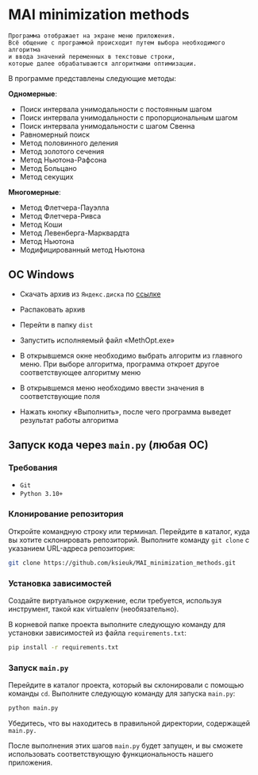 # MAI minimization methods
    Программа отображает на экране меню приложения.
    Всё общение с программой происходит путем выбора необходимого алгоритма 
    и ввода значений переменных в текстовые строки, 
    которые далее обрабатываются алгоритмами оптимизации.

В программе представлены следующие методы:

**Одномерные**:
- Поиск интервала унимодальности с постоянным шагом
- Поиск интервала унимодальности с пропорциональным шагом
- Поиск интервала унимодальности c шагом Свенна
- Равномерный поиск
- Метод половинного деления
- Метод золотого сечения           
- Метод Ньютона-Рафсона            
- Метод Больцано                   
- Метод секущих      

**Многомерные**:
- Метод Флетчера-Пауэлла           
- Метод Флетчера-Ривса             
- Метод Коши                       
- Метод Левенберга-Марквардта      
- Метод Ньютона                    
- Модифицированный метод Ньютона   
                                   
## OC Windows

- Скачать архив из `Яндекс.диска` по [ссылке](https://disk.yandex.ru/d/6orEsTN01VmRJA)
                               
- Распаковать архив

- Перейти в папку `dist`

- Запустить исполняемый файл «MethOpt.exe»

- В открывшемся окне необходимо выбрать алгоритм из главного меню. При выборе алгоритма, программа откроет другое соответствующее алгоритму меню

- В открывшемся меню необходимо ввести значения в соответствующие поля

- Нажать кнопку «Выполнить», после чего программа выведет результат работы алгоритма


## Запуск кода через `main.py` (любая OC)
 
### Требования

- `Git`
- `Python 3.10+`

### Клонирование репозитория

Откройте командную строку или терминал.
Перейдите в каталог, куда вы хотите склонировать репозиторий.
Выполните команду `git clone` с указанием URL-адреса репозитория:

```bash
git clone https://github.com/ksieuk/MAI_minimization_methods.git
```

### Установка зависимостей

Создайте виртуальное окружение, если требуется, используя инструмент,
такой как virtualenv (необязательно).

В корневой папке проекта выполните следующую команду для установки зависимостей 
из файла `requirements.txt`:

```bash
pip install -r requirements.txt
```

### Запуск `main.py`

Перейдите в каталог проекта, который вы склонировали с помощью команды `cd`.
Выполните следующую команду для запуска `main.py`:

```bash
python main.py
```

Убедитесь, что вы находитесь в правильной директории, содержащей `main.py.`

После выполнения этих шагов `main.py` будет запущен, и вы сможете использовать
соответствующую функциональность нашего приложения.
